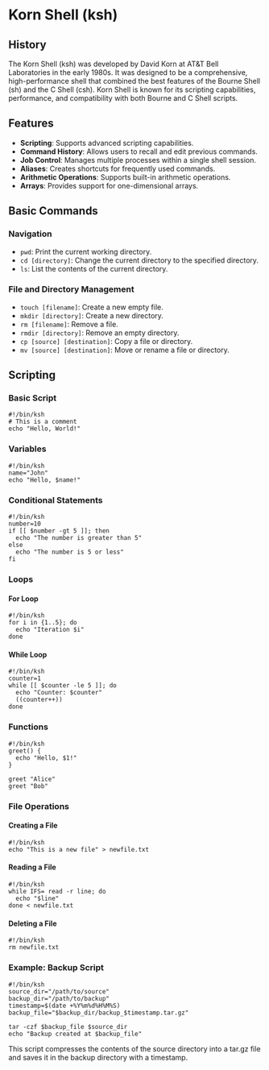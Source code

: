 # Korn Shell (ksh)

## History

The Korn Shell (ksh) was developed by David Korn at AT&T Bell Laboratories in the early 1980s. It was designed to be a comprehensive, high-performance shell that combined the best features of the Bourne Shell (sh) and the C Shell (csh). Korn Shell is known for its scripting capabilities, performance, and compatibility with both Bourne and C Shell scripts.

## Features

- **Scripting**: Supports advanced scripting capabilities.
- **Command History**: Allows users to recall and edit previous commands.
- **Job Control**: Manages multiple processes within a single shell session.
- **Aliases**: Creates shortcuts for frequently used commands.
- **Arithmetic Operations**: Supports built-in arithmetic operations.
- **Arrays**: Provides support for one-dimensional arrays.

## Basic Commands

### Navigation

- `pwd`: Print the current working directory.
- `cd [directory]`: Change the current directory to the specified directory.
- `ls`: List the contents of the current directory.

### File and Directory Management

- `touch [filename]`: Create a new empty file.
- `mkdir [directory]`: Create a new directory.
- `rm [filename]`: Remove a file.
- `rmdir [directory]`: Remove an empty directory.
- `cp [source] [destination]`: Copy a file or directory.
- `mv [source] [destination]`: Move or rename a file or directory.

## Scripting

### Basic Script

```shell
#!/bin/ksh
# This is a comment
echo "Hello, World!"
```

### Variables

```shell
#!/bin/ksh
name="John"
echo "Hello, $name!"
```

### Conditional Statements

```shell
#!/bin/ksh
number=10
if [[ $number -gt 5 ]]; then
  echo "The number is greater than 5"
else
  echo "The number is 5 or less"
fi
```

### Loops

#### For Loop

```shell
#!/bin/ksh
for i in {1..5}; do
  echo "Iteration $i"
done
```

#### While Loop

```shell
#!/bin/ksh
counter=1
while [[ $counter -le 5 ]]; do
  echo "Counter: $counter"
  ((counter++))
done
```

### Functions

```shell
#!/bin/ksh
greet() {
  echo "Hello, $1!"
}

greet "Alice"
greet "Bob"
```

### File Operations

#### Creating a File

```shell
#!/bin/ksh
echo "This is a new file" > newfile.txt
```

#### Reading a File

```shell
#!/bin/ksh
while IFS= read -r line; do
  echo "$line"
done < newfile.txt
```

#### Deleting a File

```shell
#!/bin/ksh
rm newfile.txt
```

### Example: Backup Script

```shell
#!/bin/ksh
source_dir="/path/to/source"
backup_dir="/path/to/backup"
timestamp=$(date +%Y%m%d%H%M%S)
backup_file="$backup_dir/backup_$timestamp.tar.gz"

tar -czf $backup_file $source_dir
echo "Backup created at $backup_file"
```

This script compresses the contents of the source directory into a tar.gz file and saves it in the backup directory with a timestamp.